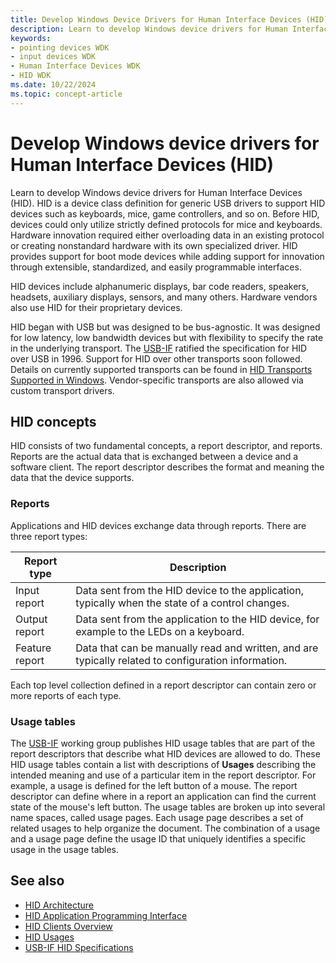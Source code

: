 ```yaml
---
title: Develop Windows Device Drivers for Human Interface Devices (HID)
description: Learn to develop Windows device drivers for Human Interface Devices (HID), which people use to directly control the operation of computer systems.
keywords:
- pointing devices WDK
- input devices WDK
- Human Interface Devices WDK
- HID WDK
ms.date: 10/22/2024
ms.topic: concept-article
---
```


# Develop Windows device drivers for Human Interface Devices (HID)

Learn to develop Windows device drivers for Human Interface Devices (HID). HID is a device class definition for generic USB drivers to support HID devices such as keyboards, mice, game controllers, and so on. Before HID, devices could only utilize strictly defined protocols for mice and keyboards. Hardware innovation required either overloading data in an existing protocol or creating nonstandard hardware with its own specialized driver. HID provides support for boot mode devices while adding support for innovation through extensible, standardized, and easily programmable interfaces.

HID devices include alphanumeric displays, bar code readers, speakers, headsets, auxiliary displays, sensors, and many others. Hardware vendors also use HID for their proprietary devices.

HID began with USB but was designed to be bus-agnostic. It was designed for low latency, low bandwidth devices but with flexibility to specify the rate in the underlying transport. The [USB-IF](https://www.usb.org/about) ratified the specification for HID over USB in 1996. Support for HID over other transports soon followed. Details on currently supported transports can be found in [HID Transports Supported in Windows](./hid-transports.md). Vendor-specific transports are also allowed via custom transport drivers.

## HID concepts

HID consists of two fundamental concepts, a report descriptor, and reports. Reports are the actual data that is exchanged between a device and a software client. The report descriptor describes the format and meaning the data that the device supports.

### Reports

Applications and HID devices exchange data through reports. There are three report types:

| Report type | Description |
|--|--|
| Input report | Data sent from the HID device to the application, typically when the state of a control changes. |
| Output report | Data sent from the application to the HID device, for example to the LEDs on a keyboard. |
| Feature report | Data that can be manually read and written, and are typically related to configuration information. |

Each top level collection defined in a report descriptor can contain zero or more reports of each type.

### Usage tables

The [USB-IF](https://www.usb.org/about) working group publishes HID usage tables that are part of the report descriptors that describe what HID devices are allowed to do. These HID usage tables contain a list with descriptions of **Usages** describing the intended meaning and use of a particular item in the report descriptor. For example, a usage is defined for the left button of a mouse. The report descriptor can define where in a report an application can find the current state of the mouse's left button. The usage tables are broken up into several name spaces, called usage pages. Each usage page describes a set of related usages to help organize the document. The combination of a usage and a usage page define the usage ID that uniquely identifies a specific usage in the usage tables.

## See also

- [HID Architecture](hid-architecture.md)
- [HID Application Programming Interface](hid-api.md)
- [HID Clients Overview](hid-clients.md)
- [HID Usages](hid-usages.md)
- [USB-IF HID Specifications](https://www.usb.org/hid)
